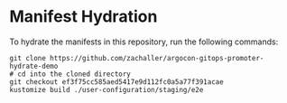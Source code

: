 # Manifest Hydration

To hydrate the manifests in this repository, run the following commands:

```shell
git clone https://github.com/zachaller/argocon-gitops-promoter-hydrate-demo
# cd into the cloned directory
git checkout ef3f75cc585aed5417e9d112fc0a5a77f391acae
kustomize build ./user-configuration/staging/e2e
```
